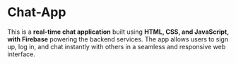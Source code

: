 # Chat-App
This is a <b>real-time chat application</b> built using <b>HTML, CSS, and JavaScript, with Firebase</b> powering the backend services. The app allows users to sign up, log in, and chat instantly with others in a seamless and responsive web interface.
